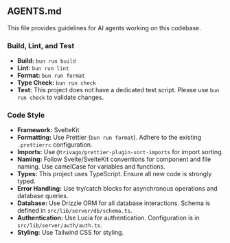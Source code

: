 ## AGENTS.md

This file provides guidelines for AI agents working on this codebase.

### Build, Lint, and Test

- **Build:** `bun run build`
- **Lint:** `bun run lint`
- **Format:** `bun run format`
- **Type Check:** `bun run check`
- **Test:** This project does not have a dedicated test script. Please use `bun run check` to validate changes.

### Code Style

- **Framework:** SvelteKit
- **Formatting:** Use Prettier (`bun run format`). Adhere to the existing `.prettierrc` configuration.
- **Imports:** Use `@trivago/prettier-plugin-sort-imports` for import sorting.
- **Naming:** Follow Svelte/SvelteKit conventions for component and file naming. Use camelCase for variables and functions.
- **Types:** This project uses TypeScript. Ensure all new code is strongly typed.
- **Error Handling:** Use try/catch blocks for asynchronous operations and database queries.
- **Database:** Use Drizzle ORM for all database interactions. Schema is defined in `src/lib/server/db/schema.ts`.
- **Authentication:** Use Lucia for authentication. Configuration is in `src/lib/server/auth/auth.ts`.
- **Styling:** Use Tailwind CSS for styling.
